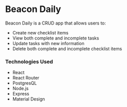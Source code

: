 # Beacon Daily

Beacon Daily is a CRUD app that allows users to:

- Create new checklist items
- View both complete and incomplete tasks
- Update tasks with new information
- Delete both complete and incomplete checklist items

### Technologies Used

- React
- React Router
- PostgresQL
- Node.js
- Express
- Material Design
